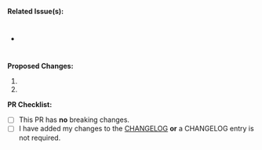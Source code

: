 **Related Issue(s):** 

- #

**Proposed Changes:**

1. 
2. 

**PR Checklist:**

- [ ] This PR has **no** breaking changes.
- [ ] I have added my changes to the [CHANGELOG](https://github.com/stac-api-extensions/context/blob/main/CHANGELOG.md) **or** a CHANGELOG entry is not required.
